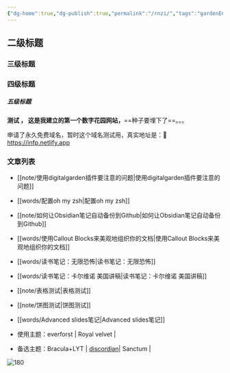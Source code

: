 ```yaml
---
{"dg-home":true,"dg-publish":true,"permalink":"/rnzi/","tags":"gardenEntry","dgPassFrontmatter":true}
---
```



## 二级标题
### 三级标题
### 四级标题
##### 五级标题

**测试 ， 这是我建立的第一个数字花园网站，**==种子要埋下了==。。。

申请了永久免费域名，暂时这个域名测试用，真实地址是：💎 https://infp.netlify.app

### 文章列表
- [[note/使用digitalgarden插件要注意的问题\|使用digitalgarden插件要注意的问题]]
- [[words/配置oh my zsh\|配置oh my zsh]]
- [[note/如何让Obsidian笔记自动备份到Github\|如何让Obsidian笔记自动备份到Github]]
- [[words/使用Callout Blocks来美观地组织你的文档\|使用Callout Blocks来美观地组织你的文档]]
- [[words/读书笔记：无限恐怖\|读书笔记：无限恐怖]]
- [[words/读书笔记：卡尔维诺 美国讲稿\|读书笔记：卡尔维诺 美国讲稿]]
- [[note/表格测试\|表格测试]]
- [[note/饼图测试\|饼图测试]]
- [[words/Advanced slides笔记\|Advanced slides笔记]]

- 使用主题：everforst | Royal velvet | 
- 备选主题：Bracula+LYT | [discordian](https://github.com/radekkozak/discordian)| Sanctum | 
  
![180](https://s2.loli.net/2022/08/07/d5ThCXnBtNQjimf.gif)


